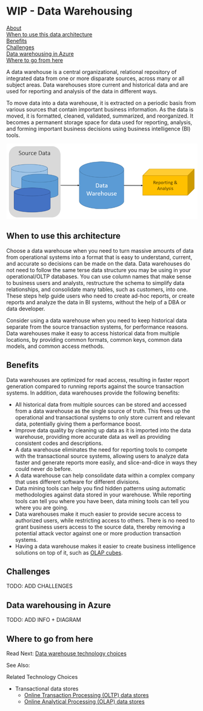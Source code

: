 # WIP - Data Warehousing

[About]()  
[When to use this data architecture](#whentouse)  
[Benefits](#benefits)  
[Challenges](#challenges)  
[Data warehousing in Azure](#inazure)   
[Where to go from here](#wheretogo)  

<a name="about"></a>
A data warehouse is a central organizational, relational repository of integrated data from one or more disparate sources, across many or all subject areas. Data warehouses store current and historical data and are used for reporting and analysis of the data in different ways.

To move data into a data warehouse, it is extracted on a periodic basis from various sources that contain important business information. As the data is moved, it is formatted, cleaned, validated, summarized, and reorganized. It becomes a permanent storage space for data used for reporting, analysis, and forming important business decisions using business intelligence (BI) tools.

![Data warehousing](./images/data-warehouses.png)

## <a name="whentouse"></a>When to use this architecture

Choose a data warehouse when you need to turn massive amounts of data from operational systems into a format that is easy to understand, current, and accurate so decisions can be made on the data. Data warehouses do not need to follow the same terse data structure you may be using in your operational/OLTP databases. You can use column names that make sense to business users and analysts, restructure the schema to simplify data relationships, and consolidate many tables, such as customers, into one. These steps help guide users who need to create ad-hoc reports, or create reports and analyze the data in BI systems, without the help of a DBA or data developer.

Consider using a data warehouse when you need to keep historical data separate from the source transaction systems, for performance reasons. Data warehouses make it easy to access historical data from multiple locations, by providing common formats, common keys, common data models, and common access methods.

## <a name="benefits"></a>Benefits

Data warehouses are optimized for read access, resulting in faster report generation compared to running reports against the source transaction systems. In addition, data warehouses provide the following benefits:

* All historical data from multiple sources can be stored and accessed from a data warehouse as the single source of truth. This frees up the operational and transactional systems to only store current and relevant data, potentially giving them a performance boost.
* Improve data quality by cleaning up data as it is imported into the data warehouse, providing more accurate data as well as providing consistent codes and descriptions.
* A data warehouse eliminates the need for reporting tools to compete with the transactional source systems, allowing users to analyze data faster and generate reports more easily, and slice-and-dice in ways they could never do before.
* A data warehouse can help consolidate data within a complex company that uses different software for different divisions.
* Data mining tools can help you find hidden patterns using automatic methodologies against data stored in your warehouse. While reporting tools can tell you where you have been, data mining tools can tell you where you are going.
* Data warehouses make it much easier to provide secure access to authorized users, while restricting access to others. There is no need to grant business users access to the source data, thereby removing a potential attack vector against one or more production transaction systems.
* Having a data warehouse makes it easier to create business intelligence solutions on top of it, such as [OLAP cubes](online-analytical-processing.md).

## <a name="challenges"></a>Challenges

TODO: ADD CHALLENGES

## <a name="inazure"></a>Data warehousing in Azure

TODO: ADD INFO + DIAGRAM

## <a name="wheretogo"></a>Where to go from here
Read Next:
[Data warehouse technology choices](../technology-choices/data-warehouses.md)

See Also:

Related Technology Choices
- Transactional data stores
    - [Online Transaction Processing (OLTP) data stores](../technology-choices/oltp-data-stores.md)
    - [Online Analytical Processing (OLAP) data stores](../technology-choices/olap-data-stores.md)